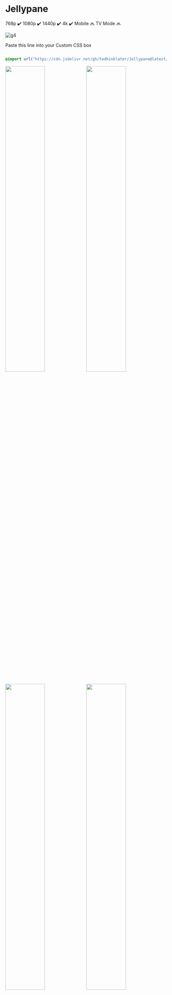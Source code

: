 # Jellypane

768p :heavy_check_mark: 1080p :heavy_check_mark: 1440p :heavy_check_mark: 4k :heavy_check_mark: Mobile :soon: TV Mode :soon:

![g4](https://github.com/user-attachments/assets/8ffe429c-04a8-4038-bca3-bbf93334e2a7)

Paste this line into your Custom CSS box

```css

@import url("https://cdn.jsdelivr.net/gh/tedhinklater/Jellypane@latest/Jellypane.css");

```

<img src="https://github.com/user-attachments/assets/ba27fdc6-5c81-4d9a-9bdf-b57ea4fe0c15" width="49.5%" height="49.5%" /> <img src="https://github.com/user-attachments/assets/f8b703e7-aead-4ddd-a605-1a4a45f1df4b" width="49.5%" height="49.5%" />
<img src="https://github.com/user-attachments/assets/0646cd10-7564-4a3b-9b6c-acf2a7e25b64" width="49.5%" height="49.5%" /> <img src="https://github.com/user-attachments/assets/82e2b888-2b76-4d60-bcd9-5fa11452506e" width="49.5%" height="49.5%" />
<img src="https://github.com/user-attachments/assets/7732f585-881c-4fc8-803f-6ddca8c2ae0d" width="49.5%" height="49.5%" /> <img src="https://github.com/user-attachments/assets/773f3ba9-8798-4766-9e72-da8bc5d476d0" width="49.5%" height="49.5%" />
<img src="https://github.com/user-attachments/assets/db6d2796-ed8f-4d21-be86-6a90858c4f24" width="49.5%" height="49.5%" /> <img src="https://github.com/user-attachments/assets/b8472be3-5bab-4c49-87a5-5cf21fcbe515" width="49.5%" height="49.5%" />

[Featured Content Bar instructions](https://github.com/tedhinklater/finality?tab=readme-ov-file#featured-content-bar-by-bobhasnosoul-and-sethbacon)

